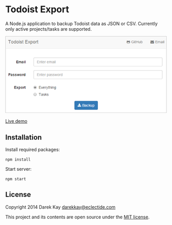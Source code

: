 # Todoist Export

A Node.js application to backup Todoist data as JSON or CSV. Currently only active projects/tasks are supported.

![Screenshot](screenshot.png)

[Live demo](https://eclectide.com/todoist-export/)

## Installation

Install required packages:

    npm install

Start server:

    npm start

## License

Copyright 2014 Darek Kay <darekkay@eclectide.com>  

This project and its contents are open source under the [MIT license](LICENSE).
